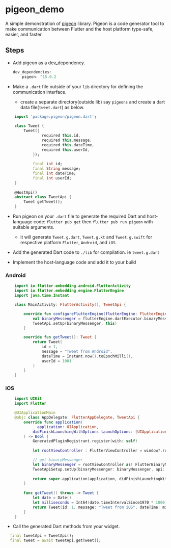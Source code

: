 # pigeon_demo

A simple demonstration of [pigeon](https://pub.dev/packages/pigeon) library. Pigeon is a code generator tool to make communication between Flutter and the host platform type-safe, easier, and faster.

## Steps

- Add pigeon as a dev_dependency.

    ```Dart
    dev_dependencies:
        pigeon: ^15.0.2
    ```

- Make a `.dart` file outside of your `lib` directory for defining the communication interface.
  - create a separate directory(outside lib) say `pigeons` and create a dart data file(`tweet.dart`) as below.

```Dart
    import 'package:pigeon/pigeon.dart';
    
    class Tweet {
        Tweet({
                required this.id,
                required this.message,
                required this.dateTime,
                required this.userId,
            });
            
            final int id;
            final String message;
            final int dateTime;
            final int userId;
    }
    
    @HostApi()
    abstract class TweetApi {
        Tweet getTweet();
    }
```

- Run pigeon on your `.dart` file to generate the required Dart and host-language code: `flutter pub get` then `flutter pub run pigeon` with suitable arguments.

  - it will generate `Tweet.g.dart`, `Tweet.g.kt` and `Tweet.g.swift` for         respective platform `Flutter`, `Android`, and `iOS`.

- Add the generated Dart code to `./lib` for compilation. ie `tweet.g.dart`

- Implement the host-language code and add it to your build

### Android

```kotlin
    import io.flutter.embedding.android.FlutterActivity
    import io.flutter.embedding.engine.FlutterEngine
    import java.time.Instant

    class MainActivity: FlutterActivity(), TweetApi {

        override fun configureFlutterEngine(flutterEngine: FlutterEngine) {
            val binaryMessenger = flutterEngine.dartExecutor.binaryMessenger
            TweetApi.setUp(binaryMessenger, this)
        }

        override fun getTweet(): Tweet {
            return Tweet(
                id = 1,
                message = "Tweet from Android",
                dateTime = Instant.now().toEpochMilli(),
                userId = 1001
            )
        }
    }
```

### iOS

```Swift
    import UIKit
    import Flutter

    @UIApplicationMain
    @objc class AppDelegate: FlutterAppDelegate, TweetApi {
        override func application(
            _ application: UIApplication,
            didFinishLaunchingWithOptions launchOptions: [UIApplication.LaunchOptionsKey: Any]?
        ) -> Bool {
            GeneratedPluginRegistrant.register(with: self)
            
            let rootViewController : FlutterViewController = window?.rootViewController as! FlutterViewController

            // get binaryMessenger
            let binaryMessenger = rootViewController as! FlutterBinaryMessenger
            TweetApiSetup.setUp(binaryMessenger: binaryMessenger, api: self)
            
            return super.application(application, didFinishLaunchingWithOptions: launchOptions)
        }
        
        func getTweet() throws -> Tweet {
            let date = Date()
            let milliseconds = Int64(date.timeIntervalSince1970 * 1000)
            return Tweet(id: 1, message: "Tweet from iOS", dateTime: milliseconds, userId: 1001)
        }
    }
```

- Call the generated Dart methods from your widget.

```Dart
  final tweetApi = TweetApi();
  final tweet = await tweetApi.getTweet();
```
